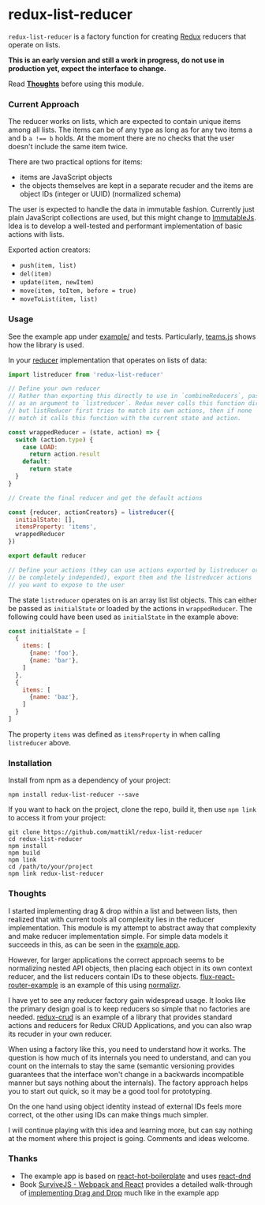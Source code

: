 # redux-list-reducer

`redux-list-reducer` is a factory function for creating
[Redux](http://rackt.github.io/redux) reducers that
operate on lists.

**This is an early version and still a work in progress, do not use in production yet,
expect the interface to change.**

Read **[Thoughts](#thoughts)** before using this module.

### Current Approach

The reducer works on lists, which are expected to contain unique items
among all lists. The items can be of any type as long as for any
two items a and b `a !== b` holds. At the moment there are no
checks that the user doesn't include the same item twice.

There are two practical options for items:

* items are JavaScript objects
* the objects themselves are kept in a separate recuder and the items are
  object IDs (integer or UUID) (normalized schema)

The user is expected to handle the data in immutable fashion. Currently just
plain JavaScript collections are used, but this might change to
[ImmutableJs](https://facebook.github.io/immutable-js/). Idea is to develop a
well-tested and performant implementation of basic actions with lists.

Exported action creators:

* `push(item, list)`
* `del(item)`
* `update(item, newItem)`
* `move(item, toItem, before = true)`
* `moveToList(item, list)`

### Usage

See the example app under [example/](https://github.com/mattikl/redux-list-reducer/tree/master/example) and tests. Particularly, [teams.js](https://github.com/mattikl/redux-list-reducer/blob/master/example/src/reducers/teams.js) shows how the library is used.

In your [reducer](http://redux.js.org/docs/basics/Reducers.html) implementation that operates on lists of data:

```javascript
import listreducer from 'redux-list-reducer'

// Define your own reducer
// Rather than exporting this directly to use in `combineReducers`, pass this
// as an argument to `listreducer`. Redux never calls this function directly,
// but listReducer first tries to match its own actions, then if none
// match it calls this function with the current state and action.

const wrappedReducer = (state, action) => {
  switch (action.type) {
    case LOAD:
      return action.result
    default:
      return state
  }
}

// Create the final reducer and get the default actions

const {reducer, actionCreators} = listreducer({
  initialState: [],
  itemsProperty: 'items',
  wrappedReducer
})

export default reducer

// Define your actions (they can use actions exported by listreducer or
// be completely independed), export them and the listreducer actions
// you want to expose to the user

```

The state `listreducer` operates on is an array list list objects.
This can either be passed as `initialState` or loaded by the actions
in `wrappedReducer`. The following could have been used as `initialState`
in the example above:

```javascript
const initialState = [
  {
    items: [
      {name: 'foo'},
      {name: 'bar'},
    ]
  },
  {
    items: [
      {name: 'baz'},
    ]
  }
]
```

The property `items` was defined as `itemsProperty` in when calling
`listreducer` above.


### Installation

Install from npm as a dependency of your project:

```
npm install redux-list-reducer --save
```

If you want to hack on the project, clone the repo, build it, then use `npm link` to
access it from your project:

```
git clone https://github.com/mattikl/redux-list-reducer
cd redux-list-reducer
npm install
npm build
npm link
cd /path/to/your/project
npm link redux-list-reducer
```

### Thoughts

I started implementing drag & drop within a list and between lists, then realized
that with current tools all complexity lies in the reducer implementation.
This module is my attempt to abstract away that complexity and make reducer
implementation simple. For simple data models it succeeds in this, as can be
seen in the [example app](https://github.com/mattikl/redux-list-reducer/tree/master/example).

However, for larger applications the correct approach seems to be normalizing
nested API objects, then placing each object in its own context reducer,
and the list reducers contain IDs to these objects. [flux-react-router-example](https://github.com/gaearon/flux-react-router-example) is an example of this using [normalizr](https://github.com/gaearon/normalizr).

I have yet to see any reducer factory gain widespread usage. It looks like the primary
design goal is to keep reducers so simple that no factories are needed. [redux-crud](https://github.com/Versent/redux-crud) is an example of a library that provides standard actions and reducers for Redux CRUD Applications, and you can also wrap its recuder in your own reducer.

When using a factory like this, you need to understand how it works. The question is how much of
its internals you need to understand, and can you count on the internals to stay the same
(semantic versioning provides guarantees that the interface won't change in a backwards incompatible
manner but says nothing about the internals). The factory approach helps you to start out quick,
so it may be a good tool for prototyping.

On the one hand using object identity instead of external IDs feels more correct,
ot the other using IDs can make things much simpler.

I will continue playing with this idea and learning more, but can say nothing at the moment where this
project is going. Comments and ideas welcome.

### Thanks

* The example app is based on [react-hot-boilerplate](react-hot-boilerplate)
  and uses [react-dnd](http://gaearon.github.io/react-dnd/)
* Book [SurviveJS - Webpack and React](http://survivejs.com/) provides a
  detailed walk-through of [implementing Drag and Drop](http://survivejs.com/webpack_react/implementing_dnd/) much like in the example app
